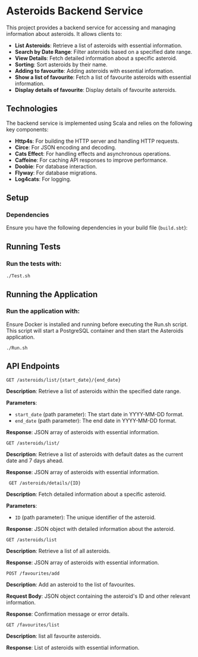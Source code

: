 # Asteroids Backend Service

This project provides a backend service for accessing and managing information about asteroids. It allows clients to:

- **List Asteroids**: Retrieve a list of asteroids with essential information.
- **Search by Date Range**: Filter asteroids based on a specified date range.
- **View Details**: Fetch detailed information about a specific asteroid.
- **Sorting**: Sort asteroids by their name.
- **Adding to favourite**: Adding asteroids with essential information.
- **Show a list of favourite**: Fetch a list of favourite asteroids with essential information.
- **Display details of favourite**: Display details of favourite asteroids.

## Technologies

The backend service is implemented using Scala and relies on the following key components:

- **Http4s**: For building the HTTP server and handling HTTP requests.
- **Circe**: For JSON encoding and decoding.
- **Cats Effect**: For handling effects and asynchronous operations.
- **Caffeine**: For caching API responses to improve performance.
- **Doobie**: For database interaction.
- **Flyway**: For database migrations.
- **Log4cats**: For logging.

## Setup

### Dependencies

Ensure you have the following dependencies in your build file (`build.sbt`):

## Running Tests

### Run the tests with:
```
./Test.sh
```

## Running the Application

### Run the application with:
Ensure Docker is installed and running before executing the Run.sh script. This script will start a PostgreSQL container and then start the Asteroids application.

```
./Run.sh
```

## API Endpoints

```GET /asteroids/list/{start_date}/{end_date}```

**Description**: Retrieve a list of asteroids within the specified date range.

**Parameters**:
- `start_date` (path parameter): The start date in YYYY-MM-DD format.
- `end_date` (path parameter): The end date in YYYY-MM-DD format.

**Response**: JSON array of asteroids with essential information.

```GET /asteroids/list/```

**Description**: Retrieve a list of asteroids with default dates as the current date and 7 days ahead.

**Response**: JSON array of asteroids with essential information.

``` GET /asteroids/details/{ID}```

**Description**: Fetch detailed information about a specific asteroid.

**Parameters**:
- `ID` (path parameter): The unique identifier of the asteroid.

**Response**: JSON object with detailed information about the asteroid.

```GET /asteroids/list```

**Description**: Retrieve a list of all asteroids.

**Response**: JSON array of asteroids with essential information.

```POST /favourites/add```

**Description**: Add an asteroid to the list of favourites.

**Request Body**: JSON object containing the asteroid's ID and other relevant information.

**Response**: Confirmation message or error details.

```GET /favourites/list```

**Description**: list all favourite asteroids.

**Response**: List of asteroids with essential information.



